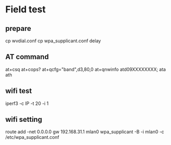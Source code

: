 # Field test

## prepare
cp wvdial.conf
cp wpa_supplicant.conf
delay 

## AT command

at+csq
at+cops?
at+qcfg="band",d3,80,0
at+qnwinfo
atd09XXXXXXXX;
ata
ath

## wifi test
iperf3 -c IP -t 20 -i 1

## wifi setting
route add -net 0.0.0.0 gw 192.168.31.1 mlan0
wpa_supplicant -B -i mlan0 -c /etc/wpa_supplicant.conf
